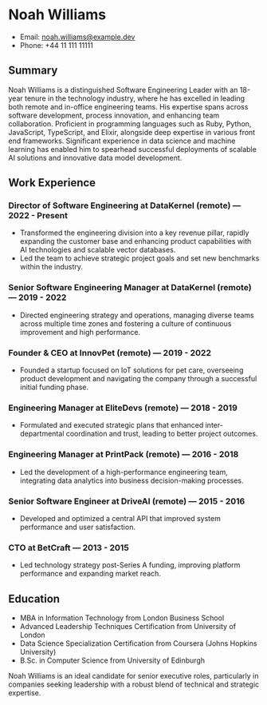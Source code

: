 # Noah Williams
- Email: noah.williams@example.dev
- Phone: +44 11 111 11111

## Summary
Noah Williams is a distinguished Software Engineering Leader with an 18-year tenure in the technology industry, where he has excelled in leading both remote and in-office engineering teams. His expertise spans across software development, process innovation, and enhancing team collaboration. Proficient in programming languages such as Ruby, Python, JavaScript, TypeScript, and Elixir, alongside deep expertise in various front end frameworks. Significant experience in data science and machine learning has enabled him to spearhead successful deployments of scalable AI solutions and innovative data model development.

## Work Experience

### Director of Software Engineering at DataKernel (remote) — 2022 - Present
- Transformed the engineering division into a key revenue pillar, rapidly expanding the customer base and enhancing product capabilities with AI technologies and scalable vector databases.
- Led the team to achieve strategic project goals and set new benchmarks within the industry.

### Senior Software Engineering Manager at DataKernel (remote) — 2019 - 2022
- Directed engineering strategy and operations, managing diverse teams across multiple time zones and fostering a culture of continuous improvement and high performance.

### Founder & CEO at InnovPet (remote) — 2019 - 2022
- Founded a startup focused on IoT solutions for pet care, overseeing product development and navigating the company through a successful initial funding phase.

### Engineering Manager at EliteDevs (remote) — 2018 - 2019
- Formulated and executed strategic plans that enhanced inter-departmental coordination and trust, leading to better project outcomes.

### Engineering Manager at PrintPack (remote) — 2016 - 2018
- Led the development of a high-performance engineering team, integrating data analytics into business decision-making processes.

### Senior Software Engineer at DriveAI (remote) — 2015 - 2016
- Developed and optimized a central API that improved system performance and user satisfaction.

### CTO at BetCraft — 2013 - 2015
- Led technology strategy post-Series A funding, improving platform performance and expanding market reach.

## Education
- MBA in Information Technology from London Business School
- Advanced Leadership Techniques Certification from University of London
- Data Science Specialization Certification from Coursera (Johns Hopkins University)
- B.Sc. in Computer Science from University of Edinburgh

Noah Williams is an ideal candidate for senior executive roles, particularly in companies seeking leadership with a robust blend of technical and strategic expertise.